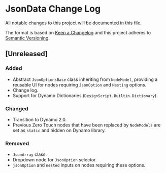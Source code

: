 # JsonData Change Log

All notable changes to this project will be documented in this file.

The format is based on [Keep a Changelog](http://keepachangelog.com/) and this project adheres to [Semantic Versioning](http://semver.org/).

## [Unreleased]

### Added
- Abstract `JsonOptionsBase` class inheriting from `NodeModel`, providing a reusable UI for nodes requiring `JsonOption` and `Nesting` options.
- Change log.
- Support for Dynamo Dictionaries (`DesignScript.Builtin.Dictionary`).

### Changed

- Transition to Dynamo 2.0.
- Previous Zero Touch nodes that have been replaced by `NodeModels` are set as `static` and hidden on Dynamo library.

### Removed
- `JsonArray` class.
- Dropdown node for `JsonOption` selector.
-  `jsonOption` and `nested` inputs on nodes requiring these options.